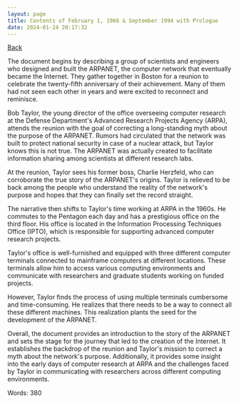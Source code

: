 ```yaml
---
layout: page
title: Contents of February 1, 1966 & September 1994 with Prologue
date: 2024-01-24 20:17:32
---
```


[Back](./)


The document begins by describing a group of scientists and engineers who designed and built the ARPANET, the computer network that eventually became the Internet. They gather together in Boston for a reunion to celebrate the twenty-fifth anniversary of their achievement. Many of them had not seen each other in years and were excited to reconnect and reminisce.

Bob Taylor, the young director of the office overseeing computer research at the Defense Department's Advanced Research Projects Agency (ARPA), attends the reunion with the goal of correcting a long-standing myth about the purpose of the ARPANET. Rumors had circulated that the network was built to protect national security in case of a nuclear attack, but Taylor knows this is not true. The ARPANET was actually created to facilitate information sharing among scientists at different research labs.

At the reunion, Taylor sees his former boss, Charlie Herzfeld, who can corroborate the true story of the ARPANET's origins. Taylor is relieved to be back among the people who understand the reality of the network's purpose and hopes that they can finally set the record straight.

The narrative then shifts to Taylor's time working at ARPA in the 1960s. He commutes to the Pentagon each day and has a prestigious office on the third floor. His office is located in the Information Processing Techniques Office (IPTO), which is responsible for supporting advanced computer research projects.

Taylor's office is well-furnished and equipped with three different computer terminals connected to mainframe computers at different locations. These terminals allow him to access various computing environments and communicate with researchers and graduate students working on funded projects.

However, Taylor finds the process of using multiple terminals cumbersome and time-consuming. He realizes that there needs to be a way to connect all these different machines. This realization plants the seed for the development of the ARPANET.

Overall, the document provides an introduction to the story of the ARPANET and sets the stage for the journey that led to the creation of the Internet. It establishes the backdrop of the reunion and Taylor's mission to correct a myth about the network's purpose. Additionally, it provides some insight into the early days of computer research at ARPA and the challenges faced by Taylor in communicating with researchers across different computing environments.

Words: 380